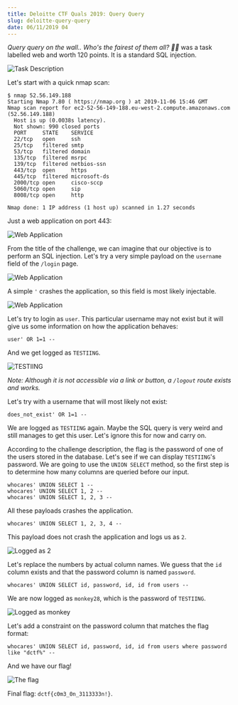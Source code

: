 ```yaml
---
title: Deloitte CTF Quals 2019: Query Query
slug: deloitte-query-query
date: 06/11/2019 04
---
```


*Query query on the wall.. Who's the fairest of them all? 👸🏻* was a task
labelled web and worth 120 points. It is a standard SQL injection.

![Task Description](/assets/query-query/intro.png)

Let's start with a quick nmap scan:

```
$ nmap 52.56.149.188
Starting Nmap 7.80 ( https://nmap.org ) at 2019-11-06 15:46 GMT
Nmap scan report for ec2-52-56-149-188.eu-west-2.compute.amazonaws.com (52.56.149.188)
  Host is up (0.0038s latency).
  Not shown: 990 closed ports
  PORT     STATE    SERVICE
  22/tcp   open     ssh
  25/tcp   filtered smtp
  53/tcp   filtered domain
  135/tcp  filtered msrpc
  139/tcp  filtered netbios-ssn
  443/tcp  open     https
  445/tcp  filtered microsoft-ds
  2000/tcp open     cisco-sccp
  5060/tcp open     sip
  8008/tcp open     http

Nmap done: 1 IP address (1 host up) scanned in 1.27 seconds
```

Just a web application on port 443:

![Web Application](/assets/query-query/web_app.png)

From the title of the challenge, we can imagine that our objective is to
perform an SQL injection. Let's try a very simple payload on the `username`
field of the `/login` page.

![Web Application](/assets/query-query/login.png)

A simple `'` crashes the application, so this field is most likely injectable.

![Web Application](/assets/query-query/crash.png)

Let's try to login as `user`. This particular username may not exist but
it will give us some information on how the application behaves:

```
user' OR 1=1 --
```

And we get logged as `TESTIING`.

![TESTIING](/assets/query-query/testiing.png)

*Note: Although it is not accessible via a link or button, a `/logout` route
exists and works.*

Let's try with a username that will most likely not exist:

```
does_not_exist' OR 1=1 --
```

We are logged as `TESTIING` again. Maybe the SQL query is very weird and still
manages to get this user. Let's ignore this for now and carry on.

According to the challenge description, the flag is the password of one of the
users stored in the database. Let's see if we can display `TESTIING`'s password.
We are going to use the `UNION SELECT` method, so the first step is to determine
how many columns are queried before our input.

```
whocares' UNION SELECT 1 --
whocares' UNION SELECT 1, 2 --
whocares' UNION SELECT 1, 2, 3 --
```

All these payloads crashes the application.

```
whocares' UNION SELECT 1, 2, 3, 4 --
```

This payload does not crash the application and logs us as `2`.

![Logged as 2](/assets/query-query/two.png)

Let's replace the numbers by actual column names. We guess that the `id`
column exists and that the password column is named `password`.

```
whocares' UNION SELECT id, password, id, id from users --
```

We are now logged as `monkey28`, which is the password of `TESTIING`.

![Logged as monkey](/assets/query-query/monkey.png)

Let's add a constraint on the password column that matches the flag format:

```
whocares' UNION SELECT id, password, id, id from users where password like "dctf%" --
```

And we have our flag!

![The flag](/assets/query-query/flag.png)

Final flag: `dctf{c0m3_0n_3113333n!}`.